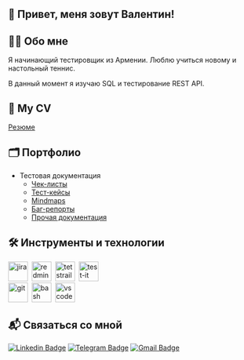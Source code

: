 ## 👋 Привет, меня зовут Валентин! 

## 👨‍💻 Обо мне

Я начинающий тестировщик из Армении.
Люблю учиться новому и настольный теннис.

В данный момент я изучаю SQL и тестирование REST API.

## 📃 My CV

[Резюме](https://github.com/ChizhV/cv-portfolio/blob/main/CV_Valentin_Chizh_Junior_QA.pdf)

## 🗂️ Портфолио
- Тестовая документация
  -  [Чек-листы](https://github.com/ChizhV/check-lists-portfolio)
  -  [Тест-кейсы](https://github.com/ChizhV/test-cases-portfolio)
  -  [Mindmaps](https://github.com/ChizhV/mindmaps-portfolio)
  -  [Баг-репорты](https://github.com/ChizhV/bug-reports-portfolio)
  -  [Прочая документация](https://github.com/ChizhV/other-documentation-portfolio)


## 🛠 Инструменты и технологии
<div>
  <img src="https://cdn.jsdelivr.net/gh/devicons/devicon/icons/jira/jira-original.svg" title="jira" alt="jira" width="40" height="40"/>&nbsp
  <img src="https://www.redmine.org/attachments/download/3462/redmine_fluid_icon.png" title="redmine" alt="redmine" width="40" height="40"/>&nbsp
  <img src="https://codahosted.io/packs/21236/unversioned/assets/LOGO/ba1091c59bab89cd2fd0f289622731fe16113d7b00905abe64759c313a4b73b76c1b0426076ed76cb74752234c734131df46992d5b8b48fc13e264240e4f7119f736cfeb64df36ded54b5cbf6198b9cadedf18dd0cac5c7dbcd16e6336c29363cd1292ba" title="testrail" alt="tetstrail" width="40" height="40"/>&nbsp
  <img src="https://docs.testit.software/images/testit_logo_icon_blue.png" title="test-it" alt="test-it" width="40" height="40"/>&nbsp
</div>
<div>
  <img src="https://cdn.jsdelivr.net/gh/devicons/devicon/icons/git/git-original.svg" title="git" alt="git" width="40" height="40"/>&nbsp
  <img src="https://upload.wikimedia.org/wikipedia/commons/thumb/4/4b/Bash_Logo_Colored.svg/1024px-Bash_Logo_Colored.svg.png?20180723054350" title="bash" alt="bash" width="40" height="40"/>&nbsp
  <img src="https://cdn.jsdelivr.net/gh/devicons/devicon/icons/vscode/vscode-original.svg" title="vscode" alt="vscode" width="40" height="40"/>&nbsp
</div>

## 📬 Связаться со мной

[![Linkedin Badge](https://img.shields.io/badge/-LinkedIn-0e76a8?style=flat-square&logo=Linkedin&logoColor=white)](https://здесь_будет_ссылка)
[![Telegram Badge](https://img.shields.io/badge/-Telegram-0088cc?style=flat-square&logo=Telegram&logoColor=white)](https://t.me/tuanortsa)
[![Gmail Badge](https://img.shields.io/badge/-Gmail-red?style=flat&logo=Gmail&logoColor=white)](mailto:chizhvalentine@gmail.com)
